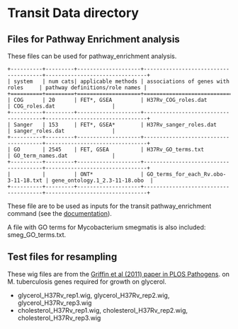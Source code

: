 Transit Data directory
======================

Files for Pathway Enrichment analysis
-------------------------------------

These files can be used for pathway_enrichment analysis.

```
+----------+---------+--------------------+--------------------------------------+--------------------------------+
| system   | num cats| applicable methods | associations of genes with roles     | pathway definitions/role names |
+==========+=========+====================+======================================+================================+
| COG      | 20      | FET*, GSEA         | H37Rv_COG_roles.dat                  | COG_roles.dat                  |
+----------+---------+--------------------+--------------------------------------+--------------------------------+
| Sanger   | 153     | FET*, GSEA*        | H37Rv_sanger_roles.dat               | sanger_roles.dat               |
+----------+---------+--------------------+--------------------------------------+--------------------------------+
| GO       | 2545    | FET, GSEA          | H37Rv_GO_terms.txt                   | GO_term_names.dat              |
+----------+---------+--------------------+--------------------------------------+--------------------------------+
|          |         | ONT*               | GO_terms_for_each_Rv.obo-3-11-18.txt | gene_ontology.1_2.3-11-18.obo  |
+----------+---------+--------------------+--------------------------------------+--------------------------------+
```

These file are to be used as inputs for the transit pathway_enrichment 
command (see the [documentation](https://transit.readthedocs.io/en/latest/transit_methods.html#pathway-enrichment-analysis)).


A file with GO terms for Mycobacterium smegmatis is also included: smeg_GO_terms.txt.



Test files for resampling
-------------------------

These wig files are from the 
[Griffin et al (2011) paper in PLOS Pathogens](http://www.ncbi.nlm.nih.gov/pubmed/21980284).
on M. tuberculosis genes required for growth on glycerol.

 * glycerol_H37Rv_rep1.wig, glycerol_H37Rv_rep2.wig, glycerol_H37Rv_rep3.wig
 * cholesterol_H37Rv_rep1.wig, cholesterol_H37Rv_rep2.wig, cholesterol_H37Rv_rep3.wig
